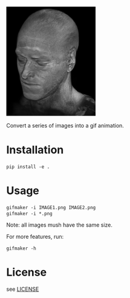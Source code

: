 ![Brain](brain.gif)

Convert a series of images into a gif animation.

# Installation

~~~
pip install -e .
~~~

# Usage

~~~
gifmaker -i IMAGE1.png IMAGE2.png
gifmaker -i *.png
~~~

Note: all images mush have the same size.

For more features, run:
~~~
gifmaker -h
~~~

# License

see [LICENSE](../LICENSE)
